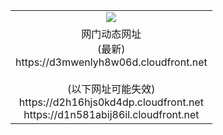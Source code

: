 ﻿<table>
  <tr></tr>
  <tr><td colspan=2 align=center><img src="https://d3mwenlyh8w06d.cloudfront.net/Up/oGate.jpg" /></td></tr>
  <tr><td colspan=2 align=center>网门动态网址<br/>(最新)
<br>https://d3mwenlyh8w06d.cloudfront.net
<br/><br/>(以下网址可能失效)
<br>https://d2h16hjs0kd4dp.cloudfront.net
<br>https://d1n581abij86il.cloudfront.net
    </td>
  </tr>
</table>
